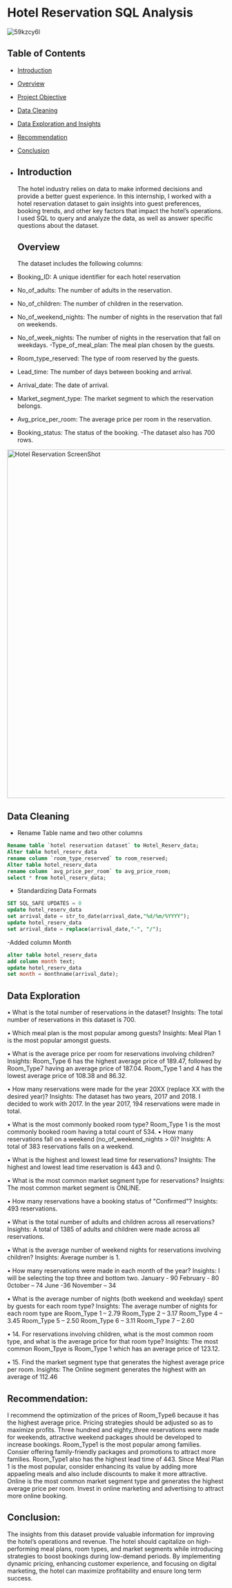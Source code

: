 # Hotel Reservation SQL Analysis


![59kzcy6l](https://github.com/user-attachments/assets/d0fff408-9f63-44af-bee9-631b6b8d6770)

## Table of Contents
- [Introduction](#Introduction)
- [Overview](#Overview)
- [Project Objective](#Project-Objective)
- [Data Cleaning](#Data-Cleaning)
- [Data Exploration and Insights](#Data-Exploration-and-Insights)
- [Recommendation](#Recommendation)
- [Conclusion](#Conclusion)

- ## Introduction
  The hotel industry relies on data to make informed decisions and provide a better guest experience.
   In this internship, I worked with a hotel reservation dataset to gain insights into guest preferences, booking trends,
   and other key factors that impact the hotel’s operations. I used SQL to query and analyze the data, as well as answer specific questions about the dataset.

  ## Overview
  The dataset includes the following columns:
-	Booking_ID:  A unique identifier for each hotel reservation
-	No_of_adults: The number of adults in the reservation.
-	No_of_children: The number of children in the reservation. 
-	No_of_weekend_nights: The number of nights in the reservation that fall on weekends. 
- No_of_week_nights: The number of nights in the reservation that fall on weekdays.
-Type_of_meal_plan: The meal plan chosen by the guests. 
-	Room_type_reserved: The type of room reserved by the guests. 
-	Lead_time: The number of days between booking and arrival.
-	Arrival_date: The date of arrival.
-	Market_segment_type: The market segment to which the reservation belongs. 
-	Avg_price_per_room: The average price per room in the reservation.
-	Booking_status: The status of the booking.
-The dataset also has 700 rows.


<img width="808" alt="Hotel Reservation ScreenShot" src="https://github.com/user-attachments/assets/7fd1e59d-2e11-4c1a-a694-044c25b429eb" />

## Data Cleaning
- Rename Table name and two other columns
```sql
Rename table `hotel reservation dataset` to Hotel_Reserv_data;
Alter table hotel_reserv_data
rename column `room_type_reserved` to room_reserved;
Alter table hotel_reserv_data
rename column `avg_price_per_room` to avg_price_room;
select * from hotel_reserv_data;
```
- Standardizing Data Formats
```sql
SET SQL_SAFE UPDATES = 0 
update hotel_reserv_data
set arrival_date = str_to_date(arrival_date,"%d/%m/%YYYY");
update hotel_reserv_data
set arrival_date = replace(arrival_date,"-", "/");
```
-Added column Month
```sql
alter table hotel_reserv_data
add column month text;
update hotel_reserv_data
set month = monthname(arrival_date);
```
## Data Exploration
•	What is the total number of reservations in the dataset?
Insights: The total number of reservations in this dataset is 700.

•	Which meal plan is the most popular among guests?
Insights: Meal Plan 1 is the most popular amongst guests.

•	What is the average price per room for reservations involving children?
Insights: Room_Type 6 has the highest average price of 189.47, followed by Room_Type7 having an average price of 187.04. Room_Type 1 and 4 has the lowest average price of 108.38 and 86.32.

•	How many reservations were made for the year 20XX (replace XX with the desired year)?
  Insights: The dataset has two years, 2017 and 2018. I decided to work with 2017.
In the year 2017, 194 reservations were made in total.

•	What is the most commonly booked room type?
Room_Type 1 is the most commonly booked room having a total count of 534.
•	How many reservations fall on a weekend (no_of_weekend_nights > 0)?
Insights: A total of 383 reservations falls on a weekend.

•	What is the highest and lowest lead time for reservations?
Insights: The highest and lowest lead time reservation is 443 and 0.

•	What is the most common market segment type for reservations?
Insights: The most common market segment is ONLINE.

•	How many reservations have a booking status of "Confirmed"?
Insights: 493 reservations.

•	What is the total number of adults and children across all reservations?
Insights: A total of 1385 of adults and children were made across all reservations.

•	What is the average number of weekend nights for reservations involving children?
Insights: Average number is 1.


•	How many reservations were made in each month of the year?
Insights: I will be selecting the top three and bottom two.
January	- 90
February - 80
0ctober – 74
June -36
November – 34

•	What is the average number of nights (both weekend and weekday) spent by guests for each room type?
Insights: The average number of nights for each room type are
Room_Type 1 – 2.79
Room_Type 2 – 3.17
Room_Type 4 – 3.45
Room_Type 5 – 2.50
Room_Type 6 – 3.11
Room_Type 7 – 2.60
 
•	 14. For reservations involving children, what is the most common room type, and what is the average price for that room type?
Insights: The most common Room_Tpye is Room_Type 1 which has an average price of 123.12.

•	 15. Find the market segment type that generates the highest average price per room.
Insights: The Online segment generates the highest with an average of 112.46

## Recommendation:
I recommend the optimization of the prices of Room_Type6 because it has the highest average price. Pricing strategies should be adjusted so as to maximize profits.
Three hundred and eighty_three reservations were made for weekends, attractive weekend packages should be developed to increase bookings.
Room_Type1 is the most popular among families. Consier offering family-friendly packages and promotions to attract more families.
Room_Type1 also has the highest lead time of 443.
Since Meal Plan 1 is the most popular, consider enhancing its value by adding more appaeling meals and also include discounts to make it more attractive.
Online is the most common market segment type and generates the highest average price per room. Invest in online marketing and advertising to attract more online booking.

## Conclusion:
The insights from this dataset provide valuable information for improving the hotel’s operations and revenue. 
The hotel should capitalize on high-performing meal plans, room types, and market segments while introducing strategies to boost 
bookings during low-demand periods. By implementing dynamic pricing, enhancing customer experience, and focusing on digital marketing, 
the hotel can maximize profitability and ensure long term success.



